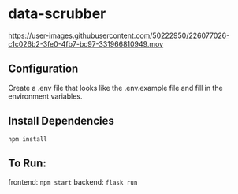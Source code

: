 # data-scrubber

https://user-images.githubusercontent.com/50222950/226077026-c1c026b2-3fe0-4fb7-bc97-331966810949.mov

## Configuration 
Create a .env file that looks like the .env.example file and fill in the environment variables. 

## Install Dependencies 
`npm install`

## To Run:
frontend: `npm start`
backend: `flask run`




